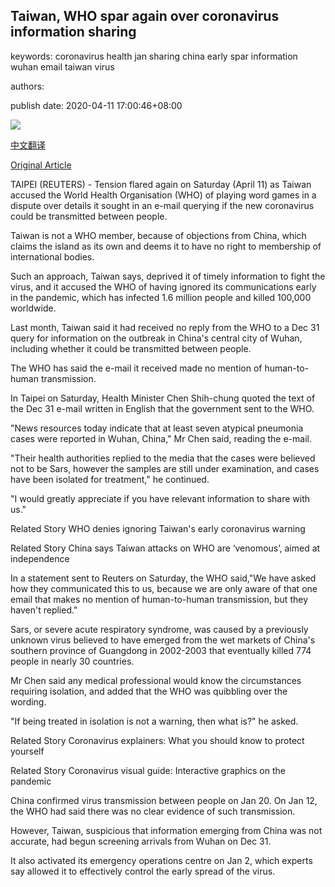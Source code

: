 ## Taiwan, WHO spar again over coronavirus information sharing

keywords: coronavirus health jan sharing china early spar information wuhan email taiwan virus

authors: 

publish date: 2020-04-11 17:00:46+08:00

![](https://www.straitstimes.com/sites/default/files/styles/x_large/public/articles/2020/04/11/rk_taiwanbikers_11040.jpg?itok=Z2Nll3zi)

[中文翻译](Taiwan%2C%20WHO%20spar%20again%20over%20coronavirus%20information%20sharing_zh.md)

[Original Article](https://www.straitstimes.com/asia/east-asia/taiwan-who-spar-again-over-coronavirus-information-sharing)

TAIPEI (REUTERS) - Tension flared again on Saturday (April 11) as Taiwan accused the World Health Organisation (WHO) of playing word games in a dispute over details it sought in an e-mail querying if the new coronavirus could be transmitted between people.

Taiwan is not a WHO member, because of objections from China, which claims the island as its own and deems it to have no right to membership of international bodies.

Such an approach, Taiwan says, deprived it of timely information to fight the virus, and it accused the WHO of having ignored its communications early in the pandemic, which has infected 1.6 million people and killed 100,000 worldwide.

Last month, Taiwan said it had received no reply from the WHO to a Dec 31 query for information on the outbreak in China's central city of Wuhan, including whether it could be transmitted between people.

The WHO has said the e-mail it received made no mention of human-to-human transmission.

In Taipei on Saturday, Health Minister Chen Shih-chung quoted the text of the Dec 31 e-mail written in English that the government sent to the WHO.

"News resources today indicate that at least seven atypical pneumonia cases were reported in Wuhan, China," Mr Chen said, reading the e-mail.

"Their health authorities replied to the media that the cases were believed not to be Sars, however the samples are still under examination, and cases have been isolated for treatment," he continued.

"I would greatly appreciate if you have relevant information to share with us."

Related Story WHO denies ignoring Taiwan's early coronavirus warning

Related Story China says Taiwan attacks on WHO are ‘venomous’, aimed at independence

In a statement sent to Reuters on Saturday, the WHO said,"We have asked how they communicated this to us, because we are only aware of that one email that makes no mention of human-to-human transmission, but they haven't replied."

Sars, or severe acute respiratory syndrome, was caused by a previously unknown virus believed to have emerged from the wet markets of China's southern province of Guangdong in 2002-2003 that eventually killed 774 people in nearly 30 countries.

Mr Chen said any medical professional would know the circumstances requiring isolation, and added that the WHO was quibbling over the wording.

"If being treated in isolation is not a warning, then what is?" he asked.

Related Story Coronavirus explainers: What you should know to protect yourself

Related Story Coronavirus visual guide: Interactive graphics on the pandemic

China confirmed virus transmission between people on Jan 20. On Jan 12, the WHO had said there was no clear evidence of such transmission.

However, Taiwan, suspicious that information emerging from China was not accurate, had begun screening arrivals from Wuhan on Dec 31.

It also activated its emergency operations centre on Jan 2, which experts say allowed it to effectively control the early spread of the virus.